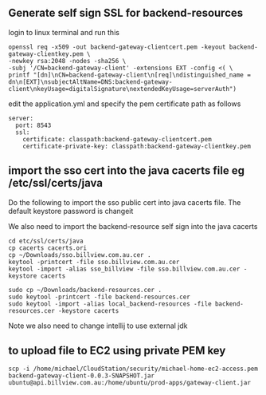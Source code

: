 
## Generate self sign SSL for backend-resources
login to linux terminal and run this 
```shell
openssl req -x509 -out backend-gateway-clientcert.pem -keyout backend-gateway-clientkey.pem \
-newkey rsa:2048 -nodes -sha256 \
-subj '/CN=backend-gateway-client' -extensions EXT -config <( \
printf "[dn]\nCN=backend-gateway-client\n[req]\ndistinguished_name = dn\n[EXT]\nsubjectAltName=DNS:backend-gateway-client\nkeyUsage=digitalSignature\nextendedKeyUsage=serverAuth")
```
edit the application.yml and specify the pem certificate path as follows
```shell
server:
  port: 8543
  ssl:
    certificate: classpath:backend-gateway-clientcert.pem
    certificate-private-key: classpath:backend-gateway-clientkey.pem  
```

## import the sso cert into the java cacerts file eg /etc/ssl/certs/java
Do the following to import the sso public cert into java cacerts file. The default keystore password is changeit

We also need to import the backend-resource self sign into the java cacerts

```shell
cd etc/ssl/certs/java
cp cacerts cacerts.ori
cp ~/Downloads/sso.billview.com.au.cer .
keytool -printcert -file sso.billview.com.au.cer
keytool -import -alias sso_billview -file sso.billview.com.au.cer -keystore cacerts

sudo cp ~/Downloads/backend-resources.cer .
sudo keytool -printcert -file backend-resources.cer
sudo keytool -import -alias local_backend-resources -file backend-resources.cer -keystore cacerts
```
Note we also need to change intellij to use external jdk

## to upload file to EC2 using private PEM key
```shell
scp -i /home/michael/CloudStation/security/michael-home-ec2-access.pem backend-gateway-client-0.0.3-SNAPSHOT.jar ubuntu@api.billview.com.au:/home/ubuntu/prod-apps/gateway-client.jar
```
